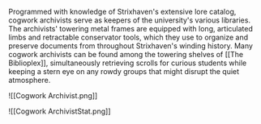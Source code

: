 Programmed with knowledge of Strixhaven's extensive lore catalog, cogwork archivists serve as keepers of the university's various libraries. The archivists' towering metal frames are equipped with long, articulated limbs and retractable conservator tools, which they use to organize and preserve documents from throughout Strixhaven's winding history. Many cogwork archivists can be found among the towering shelves of [[The Biblioplex]], simultaneously retrieving scrolls for curious students while keeping a stern eye on any rowdy groups that might disrupt the quiet atmosphere.

![[Cogwork Archivist.png]]

![[Cogwork ArchivistStat.png]]